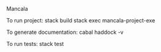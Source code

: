 Mancala

To run project:
stack build
stack exec mancala-project-exe

To generate documentation:
cabal haddock -v

To run tests:
stack test
